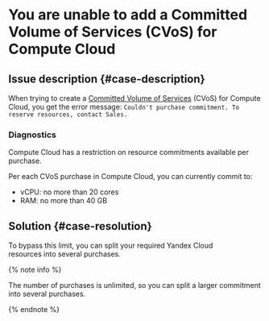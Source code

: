 # You are unable to add a Committed Volume of Services (CVoS) for Compute Cloud

## Issue description {#case-description}
When trying to create a [Committed Volume of Services](../../../billing/concepts/cvos.md) (CVoS) for Compute Cloud, you get the error message: `Couldn't purchase commitment. To reserve resources, contact Sales.`

### Diagnostics
Compute Cloud has a restriction on resource commitments available per purchase.

Per each CVoS purchase in Compute Cloud, you can currently commit to:
* vCPU: no more than 20 cores
* RAM: no more than 40 GB

## Solution {#case-resolution}

To bypass this limit, you can split your required Yandex Cloud resources into several purchases.

{% note info %}

The number of purchases is unlimited, so you can split a larger commitment into several purchases.

{% endnote %}
